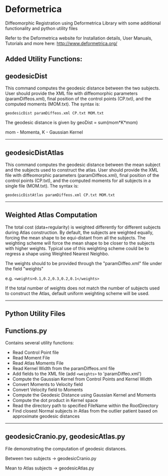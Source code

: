 # Deformetrica
Diffeomorphic Registration using Deformetrica Library with some additional functionality and python utility files

Refer to the Deformetrica website for Installation details, User Manuals, Tutorials and more here:
http://www.deformetrica.org/

Added Utility Functions:
-------------------------------------------------------------------------
geodesicDist
-------------------------------------------------------------------------
This command computes the geodesic distance between the two subjects. User should provide the XML file with diffeomorphic 
parameters (paramDiffeos.xml), final position of the control points (CP.txt), and the computed moments (MOM.txt). 
The syntax is:

  `geodesicDist paramDiffeos.xml CP.txt MOM.txt`

The geodesic distance is given by
geoDist = sum(mom\*K\*mom)

mom - Momenta, K - Gaussian Kernel

---------------------------------------------------------------------------
geodesicDistAtlas
---------------------------------------------------------------------------
This command computes the geodesic distance between the mean subject and the subjects used to construct the atlas. User should
provide the XML file with diffeomorphic parameters (paramDiffeos.xml), final position of the control points (CP.txt), and the 
computed moments for all subjects in a single file (MOM.txt). The syntax is:

`geodesicDistAtlas paramDiffeos.xml CP.txt MOM.txt`

----------------------------------------------------------------------------
Weighted Atlas Computation
----------------------------------------------------------------------------
The total cost (data+regularity) is weighted differently for different subjects during Atlas construction.
By default, the subjects are weighted equally, forcing the mean shape to be equi-distant from all the subjects. 
The weighting scheme will force the mean shape to be closer to the subjects with higher weights. 
Typical use of this weighting scheme could be to regress a shape using Weighted Nearest Neighbo.

The weights should to be provided through the "paramDiffeo.xml" file under the field "weights"

e.g. `<weights>0.1,0.2,0.3,0.2,0.1</weights>`

If the total number of weights does not match the number of subjects used to construct the Atlas, default uniform
weighting scheme will be used.

-----------------------------------------------------------------------------
Python Utility Files
-----------------------------------------------------------------------------
Functions.py
-----------------------------------------------------------------------------
Contains several utility functions:
- Read Control Point file
- Read Moment File
- Read Atlas Moments File
- Read Kernel Width from the paramDiffeos.xml file
- Add fields to the XML file (add `<weights>` to 'paramDiffeo.xml')
- Compute the Gaussian Kernel from Control Points and Kernel Width
- Convert Moments to Velocity field
- Convert Velocity field to Moments
- Compute the Geodesic Distance using Gaussian Kernel and Moments
- Compute the dot product in Kernel space
- Read the directory path to specified FileName within the RootDirectory
- Find closest Normal subjects in Atlas from the outlier patient based on approximate geodesic distances

------------------------------------------------------------------------------
geodesicCranio.py, geodesicAtlas.py
------------------------------------------------------------------------------
File demonstrating the computation of geodesic distances.

Between two subjects -> geodesicCranio.py

Mean to Atlas subjects -> geodesicAtlas.py

